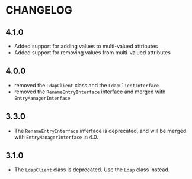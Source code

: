 CHANGELOG
=========

4.1.0
-----

 * Added support for adding values to multi-valued attributes
 * Added support for removing values from multi-valued attributes

4.0.0
-----

 * removed the `LdapClient` class and the `LdapClientInterface`
 * removed the `RenameEntryInterface` interface and merged with `EntryManagerInterface`

3.3.0
-----

* The `RenameEntryInterface` inferface is deprecated, and will be merged with `EntryManagerInterface` in 4.0.

3.1.0
-----

 * The `LdapClient` class is deprecated. Use the `Ldap` class instead.
